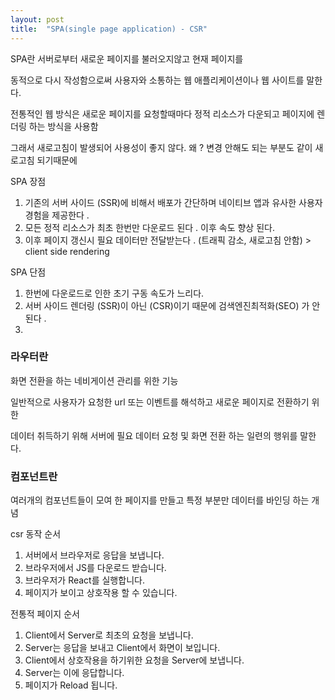 ```yaml
---
layout: post
title:  "SPA(single page application) - CSR"
---
```

SPA란 서버로부터 새로운 페이지를 불러오지않고 현재 페이지를 

동적으로 다시 작성함으로써 사용자와 소통하는 웹 애플리케이션이나 웹 사이트를 말한다. 

전통적인 웹 방식은 새로운 페이지를 요청할때마다 정적 리소스가 다운되고 페이지에 렌더링 하는 방식을 사용함

그래서 새로고침이 발생되어 사용성이 좋지 않다. 왜 ? 변경 안해도 되는 부분도 같이 새로고침 되기때문에 

SPA 장점

1. 기존의 서버 사이드 (SSR)에 비해서 배포가 간단하며 네이티브 앱과 유사한 사용자 경험을 제공한다 . 
2. 모든 정적 리소스가 최초 한번만 다운로드 된다 . 이후 속도 향상 된다.  
3. 이후 페이지 갱신시 필요 데이터만 전달받는다 . (트래픽 감소, 새로고침 안함) > client side rendering

SPA 단점 

1. 한번에 다운로드로 인한 초기 구동 속도가 느리다. 
2. 서버 사이드 렌더링 (SSR)이 아닌 (CSR)이기 때문에 검색엔진최적화(SEO) 가 안된다 .
3. 

### **라우터란**

화면 전환을 하는 네비게이션 관리를 위한 기능 

일반적으로 사용자가 요청한 url 또는 이벤트를 해석하고 새로운 페이지로 전환하기 위한 

데이터 취득하기 위해 서버에 필요 데이터 요청 및 화면 전환 하는 일련의 행위를 말한다. 

### 컴포넌트란

여러개의 컴포넌트들이 모여 한 페이지를 만들고 특정 부분만 데이터를 바인딩 하는 개념 

csr 동작 순서

1. 서버에서 브라우저로 응답을 보냅니다.
2. 브라우저에서 JS를 다운로드 받습니다.
3. 브라우저가 React를 실행합니다.
4. 페이지가 보이고 상호작용 할 수 있습니다.

전통적 페이지 순서

1. Client에서 Server로 최초의 요청을 보냅니다.
2. Server는 응답을 보내고 Client에서 화면이 보입니다.
3. Client에서 상호작용을 하기위한 요청을 Server에 보냅니다.
4. Server는 이에 응답합니다.
5. 페이지가 Reload 됩니다.
